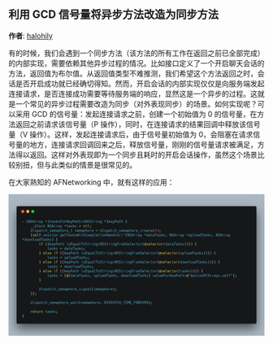## 利用 GCD 信号量将异步方法改造为同步方法

**作者**: [halohily](https://weibo.com/halohily)

有的时候，我们会遇到一个同步方法（该方法的所有工作在返回之前已全部完成）的内部实现，需要依赖其他异步过程的情况。比如接口定义了一个开启聊天会话的方法，返回值为布尔值。从返回值类型不难推测，我们希望这个方法返回之时，会话是否开启成功就已经确切得知。然而，开启会话的内部实现仅仅是向服务端发起连接请求，是否连接成功需要等待服务端的响应，显然这是一个异步的过程。这就是一个常见的异步过程需要改造为同步（对外表现同步）的场景。如何实现呢？可以采用 GCD 的信号量：发起连接请求之前，创建一个初始值为 0 的信号量，在方法返回之前请求该信号量（P 操作），同时，在连接请求的结果回调中释放该信号量（V 操作）。这样，发起连接请求后，由于信号量初始值为 0，会阻塞在请求信号量的地方，连接请求回调回来之后，释放信号量，刚刚的信号量请求被满足，方法得以返回。这样对外表现即为一个同步且耗时的开启会话操作，虽然这个场景比较别扭，但与此类似的情景是很常见的。

在大家熟知的 AFNetworking 中，就有这样的应用：

![0](./1.png)

